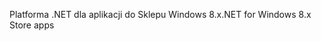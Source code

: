 <span data-ttu-id="80db7-101">Platforma .NET dla aplikacji do Sklepu Windows 8.x</span><span class="sxs-lookup"><span data-stu-id="80db7-101">.NET for Windows 8.x Store apps</span></span>